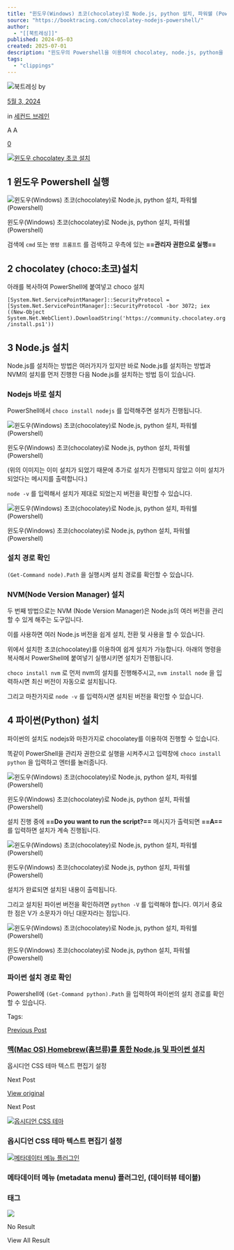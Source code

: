 ```yaml
---
title: "윈도우(Windows) 초코(chocolatey)로 Node.js, python 설치, 파워쉘 (Powershell)"
source: "https://booktracing.com/chocolatey-nodejs-powershell/"
author:
  - "[[북트레싱]]"
published: 2024-05-03
created: 2025-07-01
description: "윈도우의 Powershell을 이용하여 chocolatey, node.js, python을 설치 및 경로 확인 방법입니다"
tags:
  - "clippings"
---
```

![북트레싱](https://secure.gravatar.com/avatar/11941127f7b84c939019207d4f24b5d316232341844f140465343801c8cbf3cc?s=80&d=mm&r=g) by

[5월 3, 2024](https://booktracing.com/chocolatey-nodejs-powershell/)

in [세컨드 브레인](https://booktracing.com/second-brain/)

A A

[0](https://booktracing.com/chocolatey-nodejs-powershell/#comments)

[![윈도우 chocolatey 초코 설치](https://booktracing.com/wp-content/uploads/2024/05/%EC%9C%88%EB%8F%84%EC%9A%B0-chocolatey-%EC%B4%88%EC%BD%94-%EC%84%A4%EC%B9%98.webp)](https://booktracing.com/wp-content/uploads/2024/05/%EC%9C%88%EB%8F%84%EC%9A%B0-chocolatey-%EC%B4%88%EC%BD%94-%EC%84%A4%EC%B9%98.webp)

## 1 윈도우 Powershell 실행

![윈도우(Windows) 초코(chocolatey)로 Node.js, python 설치, 파워쉘 (Powershell)](https://booktracing.com/wp-content/uploads/2024/05/%EC%9C%88%EB%8F%84%EC%9A%B0-%ED%8C%8C%EC%9B%8C%EC%89%98-1024x560.webp)

윈도우(Windows) 초코(chocolatey)로 Node.js, python 설치, 파워쉘 (Powershell)

검색에 `cmd` 또는 `명령 프롬프트` 를 검색하고 우측에 있는 **==관리자 권한으로 실행==**

## 2 chocolatey (choco:초코)설치

아래를 복사하여 PowerShell에 붙여넣고 choco 설치

`[System.Net.ServicePointManager]::SecurityProtocol = [System.Net.ServicePointManager]::SecurityProtocol -bor 3072; iex ((New-Object System.Net.WebClient).DownloadString('https://community.chocolatey.org/install.ps1'))`

## 3 Node.js 설치

Node.js를 설치하는 방법은 여러가지가 있지만 바로 Node.js를 설치하는 방법과 NVM의 설치를 먼저 진행한 다음 Node.js를 설치하는 방법 등이 있습니다.

### Nodejs 바로 설치

PowerShell에서 `choco install nodejs` 를 입력해주면 설치가 진행됩니다.

![윈도우(Windows) 초코(chocolatey)로 Node.js, python 설치, 파워쉘 (Powershell)](https://booktracing.com/wp-content/uploads/2024/05/choco-nodejs-1024x402.webp)

윈도우(Windows) 초코(chocolatey)로 Node.js, python 설치, 파워쉘 (Powershell)

(위의 이미지는 이미 설치가 되었기 때문에 추가로 설치가 진행되지 않았고 이미 설치가 되었다는 메시지를 출력합니다.)

`node -v` 를 입력해서 설치가 제대로 되었는지 버전을 확인할 수 있습니다.

![윈도우(Windows) 초코(chocolatey)로 Node.js, python 설치, 파워쉘 (Powershell)](https://booktracing.com/wp-content/uploads/2024/05/nodejs-%EB%B2%84%EC%A0%84-%ED%99%95%EC%9D%B8.webp)

윈도우(Windows) 초코(chocolatey)로 Node.js, python 설치, 파워쉘 (Powershell)

### 설치 경로 확인

`(Get-Command node).Path` 을 실행시켜 설치 경로를 확인할 수 있습니다.

### NVM(Node Version Manager) 설치

두 번째 방법으로는 NVM (Node Version Manager)은 Node.js의 여러 버전을 관리할 수 있게 해주는 도구입니다.

이를 사용하면 여러 Node.js 버전을 쉽게 설치, 전환 및 사용을 할 수 있습니다.

위에서 설치한 초코(chocolatey)를 이용하여 쉽게 설치가 가능합니다. 아래의 명령을 복사해서 PowerShell에 붙여넣기 실행시키면 설치가 진행됩니다.

`choco install nvm` 로 먼저 nvm의 설치를 진행해주시고, `nvm install node` 을 입력하시면 최신 버전이 자동으로 설치됩니다.

그리고 마찬가지로 `node -v` 를 입력하시면 설치된 버전을 확인할 수 있습니다.

## 4 파이썬(Python) 설치

파이썬의 설치도 nodejs와 마찬가지로 chocolatey를 이용하여 진행할 수 있습니다.

똑같이 PowerShell을 관리자 권한으로 실행을 시켜주시고 입력창에 `choco install python` 을 입력하고 엔터를 눌러줍니다.

![윈도우(Windows) 초코(chocolatey)로 Node.js, python 설치, 파워쉘 (Powershell)](https://booktracing.com/wp-content/uploads/2024/05/%EC%B4%88%EC%BD%94-%ED%8C%8C%EC%9D%B4%EC%8D%AC-%EC%84%A4%EC%B9%98-1024x397.webp)

윈도우(Windows) 초코(chocolatey)로 Node.js, python 설치, 파워쉘 (Powershell)

설치 진행 중에 **==Do you want to run the script?==** 메시지가 출력되면 **==A==** 를 입력하면 설치가 계속 진행됩니다.

![윈도우(Windows) 초코(chocolatey)로 Node.js, python 설치, 파워쉘 (Powershell)](https://booktracing.com/wp-content/uploads/2024/05/%EC%B4%88%EC%BD%94-%ED%8C%8C%EC%9D%B4%EC%8D%AC-%EC%84%A4%EC%B9%98-%EC%99%84%EB%A3%8C-1024x603.webp)

윈도우(Windows) 초코(chocolatey)로 Node.js, python 설치, 파워쉘 (Powershell)

설치가 완료되면 설치된 내용이 출력됩니다.

그리고 설치된 파이썬 버전을 확인하려면 `python -V` 를 입력해야 합니다. 여기서 중요한 점은 V가 소문자가 아닌 대문자라는 점입니다.

![윈도우(Windows) 초코(chocolatey)로 Node.js, python 설치, 파워쉘 (Powershell)](https://booktracing.com/wp-content/uploads/2024/05/%EC%9C%88%EB%8F%84%EC%9A%B0-%ED%8C%8C%EC%9D%B4%EC%8D%AC-%EB%B2%84%EC%A0%84-%ED%99%95%EC%9D%B8.webp)

윈도우(Windows) 초코(chocolatey)로 Node.js, python 설치, 파워쉘 (Powershell)

### 파이썬 설치 경로 확인

Powershell에 `(Get-Command python).Path` 을 입력하여 파이썬의 설치 경로를 확인할 수 있습니다.

Tags:

[Previous Post](https://booktracing.com/mac-homebrew-nodejs-python-terminal/)

### [맥(Mac OS) Homebrew(홈브류)를 통한 Node.js 및 파이썬 설치](https://booktracing.com/mac-homebrew-nodejs-python-terminal/)

옵시디언 CSS 테마 텍스트 편집기 설정

Next Post

[View original](https://booktracing.com/%ec%98%b5%ec%8b%9c%eb%94%94%ec%96%b8-css-%ec%8a%a4%ed%83%80%ec%9d%bc-%ed%85%8c%eb%a7%88/)

Next Post

[![옵시디언 CSS 테마](https://booktracing.com/wp-content/uploads/2024/06/%EC%98%B5%EC%8B%9C%EB%94%94%EC%96%B8-CSS-%ED%85%8C%EB%A7%88-75x75.webp)](https://booktracing.com/%ec%98%b5%ec%8b%9c%eb%94%94%ec%96%b8-css-%ec%8a%a4%ed%83%80%ec%9d%bc-%ed%85%8c%eb%a7%88/)

### 옵시디언 CSS 테마 텍스트 편집기 설정

[![메타데이터 메뉴 플러그인](https://booktracing.com/wp-content/uploads/2024/07/%EB%A9%94%ED%83%80%EB%8D%B0%EC%9D%B4%ED%84%B0-%EB%A9%94%EB%89%B4-%ED%94%8C%EB%9F%AC%EA%B7%B8%EC%9D%B8-75x75.webp)](https://booktracing.com/%eb%a9%94%ed%83%80%eb%8d%b0%ec%9d%b4%ed%84%b0-%eb%a9%94%eb%89%b4-%ed%94%8c%eb%9f%ac%ea%b7%b8%ec%9d%b8-%ec%98%b5%ec%8b%9c%eb%94%94%ec%96%b8/)

### 메타데이터 메뉴 (metadata menu) 플러그인, (데이터뷰 테이블)

### 태그

![](https://booktracing.com/wp-content/uploads/2023/09/%EB%B6%81%ED%8A%B8%EB%9E%98%EC%8B%B1-%EC%95%BC%EA%B0%84%EB%AA%A8%EB%93%9C-%EC%A0%84%ED%99%98-1.png) 

No Result

View All Result